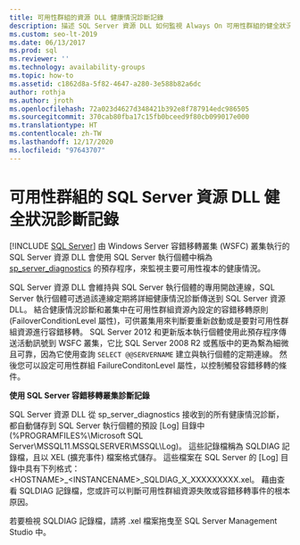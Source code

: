 ```yaml
---
title: 可用性群組的資源 DLL 健康情況診斷記錄
description: 描述 SQL Server 資源 DLL 如何監視 Always On 可用性群組的健全狀況。
ms.custom: seo-lt-2019
ms.date: 06/13/2017
ms.prod: sql
ms.reviewer: ''
ms.technology: availability-groups
ms.topic: how-to
ms.assetid: c1862d8a-5f82-4647-a280-3e588b82a6dc
author: rothja
ms.author: jroth
ms.openlocfilehash: 72a023d4627d348421b392e8f787914edc986505
ms.sourcegitcommit: 370cab80fba17c15fb0bceed9f80cb099017e000
ms.translationtype: HT
ms.contentlocale: zh-TW
ms.lasthandoff: 12/17/2020
ms.locfileid: "97643707"
---
```

# <a name="sql-server-resource-dll-health-diagnostic-logs-for-availability-groups"></a>可用性群組的 SQL Server 資源 DLL 健全狀況診斷記錄
[!INCLUDE [SQL Server](../../../includes/applies-to-version/sqlserver.md)]
  由 Windows Server 容錯移轉叢集 (WSFC) 叢集執行的 SQL Server 資源 DLL 會使用 SQL Server 執行個體中稱為 [sp_server_diagnostics](~/relational-databases/system-stored-procedures/sp-server-diagnostics-transact-sql.md) 的預存程序，來監視主要可用性複本的健康情況。  
  
 SQL Server 資源 DLL 會維持與 SQL Server 執行個體的專用開啟連線，SQL Server 執行個體可透過該連線定期將詳細健康情況診斷傳送到 SQL Server 資源 DLL。 結合健康情況診斷和叢集中在可用性群組資源內設定的容錯移轉原則 (FailoverConditionLevel 屬性)，可供叢集用來判斷要重新啟動或是要對可用性群組資源進行容錯移轉。 SQL Server 2012 和更新版本執行個體使用此預存程序傳送活動訊號到 WSFC 叢集，它比 SQL Server 2008 R2 或舊版中的更為繫為細微且可靠，因為它使用查詢 `SELECT @@SERVERNAME` 建立與執行個體的定期連線。 然後您可以設定可用性群組 FailureConditonLevel 屬性，以控制觸發容錯移轉的條件。  
  
 **使用 SQL Server 容錯移轉叢集診斷記錄**
 
 SQL Server 資源 DLL 從 sp_server_diagnostics 接收到的所有健康情況診斷，都自動儲存到 SQL Server 執行個體的預設 [Log] 目錄中 (%PROGRAMFILES%\Microsoft SQL Server\MSSQL11.MSSQLSERVER\MSSQL\Log)。 這些記錄檔稱為 SQLDIAG 記錄檔，且以 XEL (擴充事件) 檔案格式儲存。 這些檔案在 SQL Server 的 [Log] 目錄中具有下列格式：\<HOSTNAME>_\<INSTANCENAME>_SQLDIAG_X_XXXXXXXXX.xel。 藉由查看 SQLDIAG 記錄檔，您或許可以判斷可用性群組資源失敗或容錯移轉事件的根本原因。  
  
 若要檢視 SQLDIAG 記錄檔，請將 .xel 檔案拖曳至 SQL Server Management Studio 中。  
  
  
